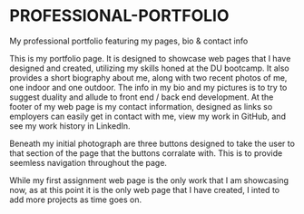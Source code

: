# PROFESSIONAL-PORTFOLIO
My professional portfolio featuring my pages, bio &amp; contact info

This is my portfolio page. It is designed to showcase web pages that I have designed and created, utilizing my skills honed at the DU bootcamp.  It also provides a short biography about me, along with two recent photos of me, one indoor and one outdoor.  The info in my bio and my pictures is to try to suggest duality and allude to front end / back end development.  At the footer of my web page is my contact information, designed as links so employers can easily get in contact with me, view my work in GitHub, and see my work history in LinkedIn.

Beneath my initial photograph are three buttons designed to take the user to that section of the page that the buttons corralate with.  This is to provide seemless navigation throughout the page.  

While my first assignment web page is the only work that I am showcasing now, as at this point it is the only web page that I have created, I inted to add more projects as time goes on.  
